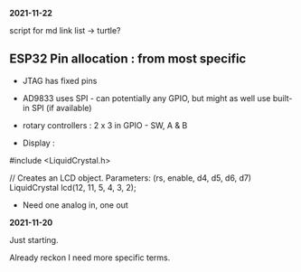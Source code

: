 **2021-11-22**

script for md link list -> turtle?

## ESP32 Pin allocation : from most specific

- JTAG has fixed pins

- AD9833 uses SPI - can potentially any GPIO, but might as well use built-in SPI (if available)

- rotary controllers : 2 x 3 in GPIO - SW, A & B

- Display :

#include <LiquidCrystal.h>

// Creates an LCD object. Parameters: (rs, enable, d4, d5, d6, d7)
LiquidCrystal lcd(12, 11, 5, 4, 3, 2);

- Need one analog in, one out

**2021-11-20**

Just starting.

Already reckon I need more specific terms.
